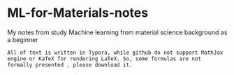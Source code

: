 # ML-for-Materials-notes
My notes from study Machine learning from material science background as a beginner

```{note}
All of text is written in Typora, while github do not support MathJax engine or KaTeX for rendering LaTeX. So, some formulas are not formally presented , please download it.
